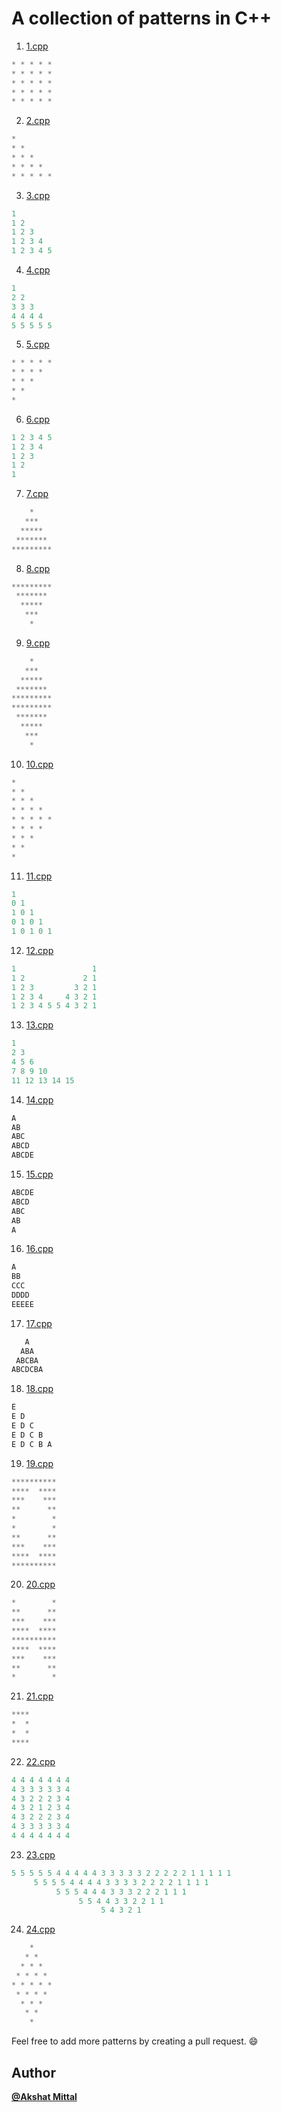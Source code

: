 # A collection of patterns in C++

1. [1.cpp](1.cpp)

```cpp
* * * * *
* * * * *
* * * * *
* * * * *
* * * * *
```

2. [2.cpp](2.cpp)

```cpp
*
* *
* * *
* * * *
* * * * *
```

3. [3.cpp](3.cpp)

```cpp
1
1 2
1 2 3
1 2 3 4
1 2 3 4 5
```

4. [4.cpp](4.cpp)

```cpp
1
2 2
3 3 3
4 4 4 4
5 5 5 5 5
```

5. [5.cpp](5.cpp)

```cpp
* * * * *
* * * *
* * *
* *
*
```

6. [6.cpp](6.cpp)

```cpp
1 2 3 4 5
1 2 3 4
1 2 3
1 2
1
```

7. [7.cpp](7.cpp)

```cpp
    *
   ***
  *****
 *******
*********
```

8. [8.cpp](8.cpp)

```cpp
*********
 *******
  *****
   ***
    *
```

9. [9.cpp](9.cpp)

```cpp
    *
   ***
  *****
 *******
*********
*********
 *******
  *****
   ***
    *
```

10. [10.cpp](10.cpp)

```cpp
*
* *
* * *
* * * *
* * * * *
* * * *
* * *
* *
*
```

11. [11.cpp](11.cpp)

```cpp
1
0 1
1 0 1
0 1 0 1
1 0 1 0 1
```

12. [12.cpp](12.cpp)

```cpp
1                 1
1 2             2 1
1 2 3         3 2 1
1 2 3 4     4 3 2 1
1 2 3 4 5 5 4 3 2 1
```

13. [13.cpp](13.cpp)

```cpp
1
2 3
4 5 6
7 8 9 10
11 12 13 14 15
```

14. [14.cpp](14.cpp)

```cpp
A
AB
ABC
ABCD
ABCDE
```

15. [15.cpp](15.cpp)

```cpp
ABCDE
ABCD
ABC
AB
A
```

16. [16.cpp](16.cpp)

```cpp
A
BB
CCC
DDDD
EEEEE
```

17. [17.cpp](17.cpp)

```cpp
   A
  ABA
 ABCBA
ABCDCBA
```

18. [18.cpp](18.cpp)

```cpp
E
E D
E D C
E D C B
E D C B A
```

19. [19.cpp](19.cpp)

```cpp
**********
****  ****
***    ***
**      **
*        *
*        *
**      **
***    ***
****  ****
**********
```

20. [20.cpp](20.cpp)

```cpp
*        *
**      **
***    ***
****  ****
**********
****  ****
***    ***
**      **
*        *
```

21. [21.cpp](21.cpp)

```cpp
****
*  *
*  *
****
```

22. [22.cpp](22.cpp)

```cpp
4 4 4 4 4 4 4
4 3 3 3 3 3 4
4 3 2 2 2 3 4
4 3 2 1 2 3 4
4 3 2 2 2 3 4
4 3 3 3 3 3 4
4 4 4 4 4 4 4
```

23. [23.cpp](23.cpp)

```cpp
5 5 5 5 5 4 4 4 4 4 3 3 3 3 3 2 2 2 2 2 1 1 1 1 1
     5 5 5 5 4 4 4 4 3 3 3 3 2 2 2 2 1 1 1 1
          5 5 5 4 4 4 3 3 3 2 2 2 1 1 1
               5 5 4 4 3 3 2 2 1 1
                    5 4 3 2 1
```

24. [24.cpp](24.cpp)

```cpp
    *
   * *
  * * *
 * * * *
* * * * *
 * * * *
  * * *
   * *
    *
```

Feel free to add more patterns by creating a pull request. :smile:

## Author

[**@Akshat Mittal**](https://akshatmittal61.vercel.app)